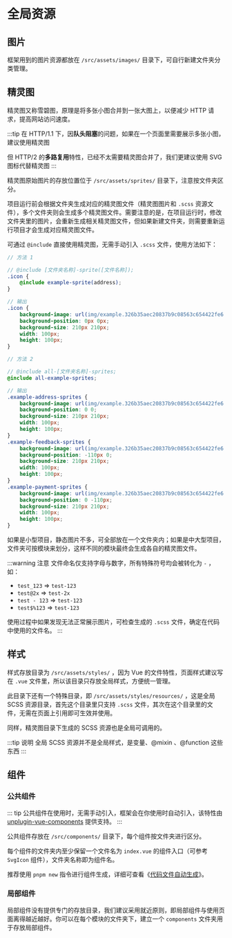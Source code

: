 # 全局资源

## 图片

框架用到的图片资源都放在 `/src/assets/images/` 目录下，可自行新建文件夹分类管理。

## 精灵图

精灵图又称雪碧图，原理是将多张小图合并到一张大图上，以便减少 HTTP 请求，提高网站访问速度。

:::tip
在 HTTP/1.1 下，因**队头阻塞**的问题，如果在一个页面里需要展示多张小图，建议使用精灵图

但 HTTP/2 的**多路复用**特性，已经不太需要精灵图合并了，我们更建议使用 SVG 图标代替精灵图
:::

精灵图原始图片的存放位置位于 `/src/assets/sprites/` 目录下，注意按文件夹区分。

项目运行前会根据文件夹生成对应的精灵图文件（精灵图图片和 `.scss` 资源文件），多个文件夹则会生成多个精灵图文件。需要注意的是，在项目运行时，修改文件夹里的图片，会重新生成相关精灵图文件，但如果新建文件夹，则需要重新运行项目才会生成对应精灵图文件。

可通过 `@include` 直接使用精灵图，无需手动引入 `.scss` 文件，使用方法如下：

<!-- TODO 等 vitepress 更新后，使用 code group 代替 -->

```scss
// 方法 1

// @include [文件夹名称]-sprite([文件名称]);
.icon {
    @include example-sprite(address);
}

// 输出
.icon {
    background-image: url(img/example.326b35aec20837b9c08563c654422fe6.326b35ae.png);
    background-position: 0px 0px;
    background-size: 210px 210px;
    width: 100px;
    height: 100px;
}
```

```scss
// 方法 2

// @include all-[文件夹名称]-sprites;
@include all-example-sprites;

// 输出
.example-address-sprites {
    background-image: url(img/example.326b35aec20837b9c08563c654422fe6.326b35ae.png);
    background-position: 0 0;
    background-size: 210px 210px;
    width: 100px;
    height: 100px;
}
.example-feedback-sprites {
    background-image: url(img/example.326b35aec20837b9c08563c654422fe6.326b35ae.png);
    background-position: -110px 0;
    background-size: 210px 210px;
    width: 100px;
    height: 100px;
}
.example-payment-sprites {
    background-image: url(img/example.326b35aec20837b9c08563c654422fe6.326b35ae.png);
    background-position: 0 -110px;
    background-size: 210px 210px;
    width: 100px;
    height: 100px;
}
```

如果是小型项目，静态图片不多，可全部放在一个文件夹内；如果是中大型项目，文件夹可按模块来划分，这样不同的模块最终会生成各自的精灵图文件。

:::warning 注意
文件命名仅支持字母与数字，所有特殊符号均会被转化为 `-` ，如：

- `test_123` => `test-123`
- `test@2x` => `test-2x`
- `test - 123` => `test-123`
- `test$%123` => `test-123`

使用过程中如果发现无法正常展示图片，可检查生成的 `.scss` 文件，确定在代码中使用的文件名。
:::

## 样式

样式存放目录为 `/src/assets/styles/` ，因为 Vue 的文件特性，页面样式建议写在 `.vue` 文件里，所以该目录只存放全局样式，方便统一管理。

此目录下还有一个特殊目录，即 `/src/assets/styles/resources/` ，这是全局 SCSS 资源目录，首先这个目录里只支持 `.scss` 文件，其次在这个目录里的文件，无需在页面上引用即可生效并使用。

同样，精灵图目录下生成的 SCSS 资源也是全局可调用的。

:::tip 说明
全局 SCSS 资源并不是全局样式，是变量、@mixin 、@function 这些东西
:::

## 组件

### 公共组件

::: tip
公共组件在使用时，无需手动引入，框架会在你使用时自动引入，该特性由 [unplugin-vue-components](https://github.com/antfu/unplugin-vue-components) 提供支持。
:::

公共组件存放在 `/src/components/` 目录下，每个组件按文件夹进行区分。

每个组件的文件夹内至少保留一个文件名为 `index.vue` 的组件入口（可参考 `SvgIcon` 组件），文件夹名称即为组件名。

推荐使用 `pnpm new` 指令进行组件生成，详细可查看《[代码文件自动生成](plop)》。

### 局部组件

局部组件没有提供专门的存放目录，我们建议采用就近原则，即局部组件与使用页面离得越近越好。你可以在每个模块的文件夹下，建立一个 `components` 文件夹用于存放局部组件。